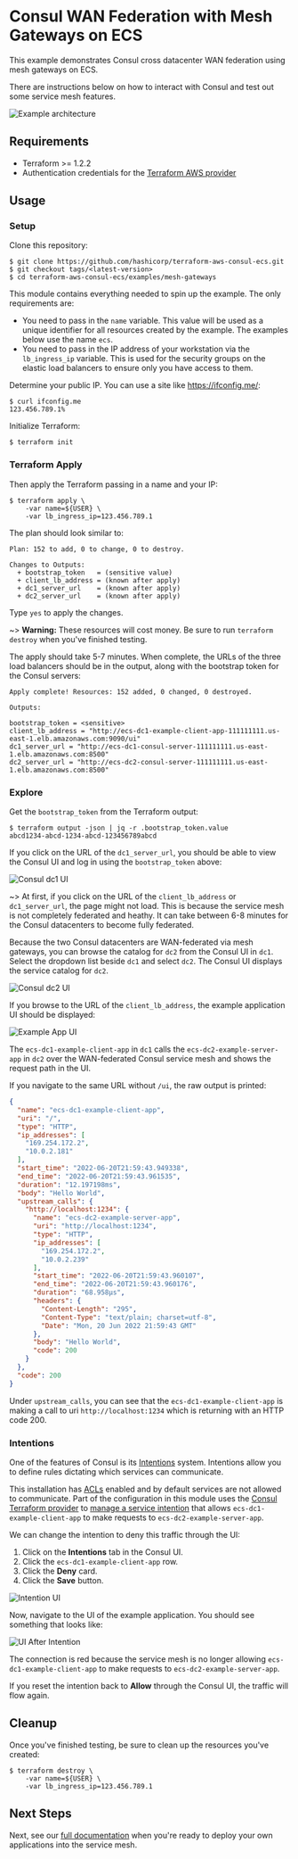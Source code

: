 # Consul WAN Federation with Mesh Gateways on ECS

This example demonstrates Consul cross datacenter WAN federation using mesh gateways on ECS.

There are instructions below on how to interact with Consul and test out some service mesh features.

![Example architecture](../../_docs/mesh-gateways.png?raw=true)

## Requirements

* Terraform >= 1.2.2
* Authentication credentials for the [Terraform AWS provider](https://registry.terraform.io/providers/hashicorp/aws/latest/docs#authentication)

## Usage

### Setup

Clone this repository:

```console
$ git clone https://github.com/hashicorp/terraform-aws-consul-ecs.git
$ git checkout tags/<latest-version>
$ cd terraform-aws-consul-ecs/examples/mesh-gateways
```

This module contains everything needed to spin up the example. The only
requirements are:
- You need to pass in the `name` variable. This value will be used as a unique identifier
  for all resources created by the example. The examples below use the name `ecs`.
- You need to pass in the IP address of your workstation via the `lb_ingress_ip`
  variable. This is used for the security groups on the elastic load balancers to ensure
  only you have access to them.

Determine your public IP. You can use a site like https://ifconfig.me/:

```console
$ curl ifconfig.me
123.456.789.1%
```

Initialize Terraform:

```console
$ terraform init
```

### Terraform Apply

Then apply the Terraform passing in a name and your IP:

```console
$ terraform apply \
    -var name=${USER} \
    -var lb_ingress_ip=123.456.789.1
```

The plan should look similar to:

```shell
Plan: 152 to add, 0 to change, 0 to destroy.

Changes to Outputs:
  + bootstrap_token   = (sensitive value)
  + client_lb_address = (known after apply)
  + dc1_server_url    = (known after apply)
  + dc2_server_url    = (known after apply)
```

Type `yes` to apply the changes.

~> **Warning:** These resources will cost money. Be sure to run `terraform destroy`
   when you've finished testing.

The apply should take 5-7 minutes. When complete, the URLs of the three load
balancers should be in the output, along with the bootstrap token for the Consul servers:

```shell
Apply complete! Resources: 152 added, 0 changed, 0 destroyed.

Outputs:

bootstrap_token = <sensitive>
client_lb_address = "http://ecs-dc1-example-client-app-111111111.us-east-1.elb.amazonaws.com:9090/ui"
dc1_server_url = "http://ecs-dc1-consul-server-111111111.us-east-1.elb.amazonaws.com:8500"
dc2_server_url = "http://ecs-dc2-consul-server-111111111.us-east-1.elb.amazonaws.com:8500"
```

### Explore

Get the `bootstrap_token` from the Terraform output:

```console
$ terraform output -json | jq -r .bootstrap_token.value
abcd1234-abcd-1234-abcd-123456789abcd
```

If you click on the URL of the `dc1_server_url`, you should be able
to view the Consul UI and log in using the `bootstrap_token` above:

![Consul dc1 UI](../../_docs/mgw-dc1-consul-ui.png?raw=true)

~> At first, if you click on the URL of the `client_lb_address` or `dc1_server_url`,
the page might not load.
This is because the service mesh is not completely federated and heathy. It can take
between 6-8 minutes for the Consul datacenters to become fully federated.

Because the two Consul datacenters are WAN-federated via mesh gateways, you can browse the
catalog for `dc2` from the Consul UI in `dc1`. Select the dropdown list beside `dc1`
and select `dc2`. The Consul UI displays the service catalog for `dc2`.

![Consul dc2 UI](../../_docs/mgw-dc2-consul-ui.png?raw=true)

If you browse to the URL of the `client_lb_address`, the example application UI should be displayed:

![Example App UI](../../_docs/mgw-example-app.png?raw=true)

The `ecs-dc1-example-client-app` in `dc1` calls the `ecs-dc2-example-server-app` in `dc2` over the
WAN-federated Consul service mesh and shows the request path in the UI.

If you navigate to the same URL without `/ui`, the raw output is printed:

```json
{
  "name": "ecs-dc1-example-client-app",
  "uri": "/",
  "type": "HTTP",
  "ip_addresses": [
    "169.254.172.2",
    "10.0.2.181"
  ],
  "start_time": "2022-06-20T21:59:43.949338",
  "end_time": "2022-06-20T21:59:43.961535",
  "duration": "12.197198ms",
  "body": "Hello World",
  "upstream_calls": {
    "http://localhost:1234": {
      "name": "ecs-dc2-example-server-app",
      "uri": "http://localhost:1234",
      "type": "HTTP",
      "ip_addresses": [
        "169.254.172.2",
        "10.0.2.239"
      ],
      "start_time": "2022-06-20T21:59:43.960107",
      "end_time": "2022-06-20T21:59:43.960176",
      "duration": "68.958µs",
      "headers": {
        "Content-Length": "295",
        "Content-Type": "text/plain; charset=utf-8",
        "Date": "Mon, 20 Jun 2022 21:59:43 GMT"
      },
      "body": "Hello World",
      "code": 200
    }
  },
  "code": 200
}
```

Under `upstream_calls`, you can see that the `ecs-dc1-example-client-app` is making
a call to uri `http://localhost:1234` which is returning with an HTTP code 200.

### Intentions

One of the features of Consul is its [Intentions](/docs/connect/intentions) system.
Intentions allow you to define rules dictating which services can communicate.

This installation has [ACLs](/docs/security/acl) enabled and by default
services are not allowed to communicate. Part of the configuration
in this module uses the [Consul Terraform provider](https://registry.terraform.io/providers/hashicorp/consul/latest/docs)
to [manage a service intention](./datacenters.tf#L89-L104) that allows
`ecs-dc1-example-client-app` to make requests to `ecs-dc2-example-server-app`.

We can change the intention to deny this traffic through the UI:

1. Click on the **Intentions** tab in the Consul UI.
1. Click the `ecs-dc1-example-client-app` row.
1. Click the **Deny** card.
1. Click the **Save** button.

![Intention UI](../../_docs/mgw-intentions.png?raw=true)

Now, navigate to the UI of the example application. You should see something
that looks like:

![UI After Intention](../../_docs/mgw-ui-after-intention.png?raw=true)

The connection is red because the service mesh is no longer allowing `ecs-dc1-example-client-app` to 
make requests to `ecs-dc2-example-server-app`.

If you reset the intention back to **Allow** through the Consul UI, the traffic will flow again.

## Cleanup

Once you've finished testing, be sure to clean up the resources you've created:

```console
$ terraform destroy \
    -var name=${USER} \
    -var lb_ingress_ip=123.456.789.1
```

## Next Steps

Next, see our [full documentation](https://www.consul.io/docs/ecs) when you're
ready to deploy your own applications into the service mesh.
